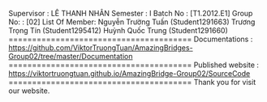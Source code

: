 Supervisor : LÊ THANH NHÂN
Semester : I
Batch No : [T1.2012.E1]
Group No: : [02]
List Of Member:
Nguyễn Trường Tuấn (Student1291663)
Trương Trọng Tín (Student1295412)
Huỳnh Quốc Trung (Student1291660) 
======================================= Documentations : https://github.com/ViktorTruongTuan/AmazingBridges-Group02/tree/master/Documentation ======================================= 
Published website : https://viktortruongtuan.github.io/AmazingBridge-Group02/SourceCode ======================================= 
Thank you for visit our website.
